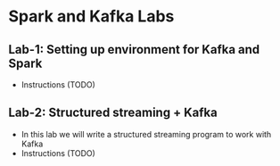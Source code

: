 <link rel='stylesheet' href='../assets/css/main.css'/>

# Spark and Kafka Labs

## Lab-1: Setting up environment for Kafka and Spark

- Instructions (TODO)

## Lab-2: Structured streaming + Kafka

- In this lab we will write a structured streaming program to work with Kafka
- Instructions (TODO)